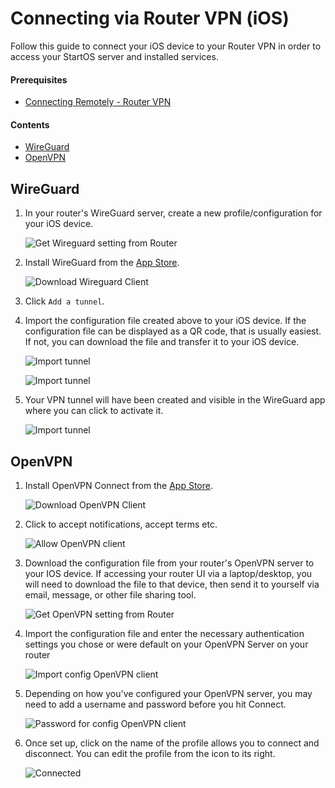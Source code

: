 # Connecting via Router VPN (iOS)

Follow this guide to connect your iOS device to your Router VPN in order to access your StartOS server and installed services.

#### Prerequisites

- [Connecting Remotely - Router VPN](../../user-manual/connecting-remotely/vpn.md)

#### Contents

- [WireGuard](#wireguard)
- [OpenVPN](#openvpn)

## WireGuard

1. In your router's WireGuard server, create a new profile/configuration for your iOS device.

   ![Get Wireguard setting from Router](./assets/vpn-wireguard-config.png)

1. Install WireGuard from the [App Store](https://itunes.apple.com/us/app/wireguard/id1441195209?ls=1&mt=8).

   ![Download Wireguard Client](./assets/vpn-ios-wireguard-appstore.png)

1. Click `Add a tunnel`.

1. Import the configuration file created above to your iOS device. If the configuration file can be displayed as a QR code, that is usually easiest. If not, you can download the file and transfer it to your iOS device.

   ![Import tunnel](./assets/vpn-ios-wireguard-start1.png)

   ![Import tunnel](./assets/vpn-ios-wireguard-start2.png)

1. Your VPN tunnel will have been created and visible in the WireGuard app where you can click to activate it.

   ![Import tunnel](./assets/vpn-ios-wireguard-added2.png)

## OpenVPN

1. Install OpenVPN Connect from the [App Store](https://itunes.apple.com/us/app/openvpn-connect/id590379981?mt=8).

   ![Download OpenVPN Client](./assets/vpn-ios-openvpn-appstore.png)

1. Click to accept notifications, accept terms etc.

   ![Allow OpenVPN client](./assets/vpn-ios-openvpn-terms.png)

1. Download the configuration file from your router's OpenVPN server to your IOS device. If accessing your router UI via a laptop/desktop, you will need to download the file to that device, then send it to yourself via email, message, or other file sharing tool.

   ![Get OpenVPN setting from Router](./assets/vpn-openvpn-config.png)

1. Import the configuration file and enter the necessary authentication settings you chose or were default on your OpenVPN Server on your router

   ![Import config OpenVPN client](./assets/vpn-openvpn-import-config.png)

1. Depending on how you've configured your OpenVPN server, you may need to add a username and password before you hit Connect.

   ![Password for config OpenVPN client](./assets/vpn-openvpn-save-config.png)

1. Once set up, click on the name of the profile allows you to connect and disconnect. You can edit the profile from the icon to its right.

   ![Connected](./assets/vpn-openvpn-connected.png)
